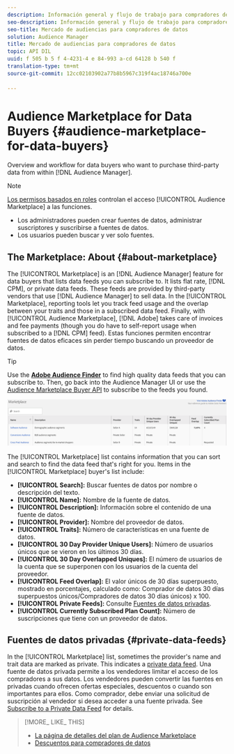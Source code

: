 ```yaml
---
description: Información general y flujo de trabajo para compradores de datos que desean comprar datos de terceros desde Audience Manager
seo-description: Información general y flujo de trabajo para compradores de datos que desean comprar datos de terceros desde Audience Manager
seo-title: Mercado de audiencias para compradores de datos
solution: Audience Manager
title: Mercado de audiencias para compradores de datos
topic: API DIL
uuid: f 505 b 5 f 4-4231-4 e 84-993 a-cd 64128 b 540 f
translation-type: tm+mt
source-git-commit: 12cc02103902a77b8b5967c319f4ac18746a700e

---
```



# Audience Marketplace for Data Buyers {#audience-marketplace-for-data-buyers}

Overview and workflow for data buyers who want to purchase third-party data from within [!DNL Audience Manager].

>[!NOTE]
>[Los permisos basados en roles](../../../reporting/reports-dashboard.md) controlan el acceso [!UICONTROL Audience Marketplace] a las funciones.
>
>* Los administradores pueden crear fuentes de datos, administrar suscriptores y suscribirse a fuentes de datos.
>* Los usuarios pueden buscar y ver solo fuentes.


## The Marketplace: About {#about-marketplace}

<!-- c_marketplace_about.xml -->

The [!UICONTROL Marketplace] is an [!DNL Audience Manager] feature for data buyers that lists data feeds you can subscribe to. It lists flat rate, [!DNL CPM], or private data feeds. These feeds are provided by third-party vendors that use [!DNL Audience Manager] to sell data. In the [!UICONTROL Marketplace], reporting tools let you track feed usage and the overlap between your traits and those in a subscribed data feed. Finally, with [!UICONTROL Audience Marketplace], [!DNL Adobe] takes care of invoices and fee payments (though you do have to self-report usage when subscribed to a [!DNL CPM] feed). Estas funciones permiten encontrar fuentes de datos eficaces sin perder tiempo buscando un proveedor de datos.

>[!TIP]
> 
>Use the **[Adobe Audience Finder](https://www.adobe-audience-finder.com/)** to find high quality data feeds that you can subscribe to. Then, go back into the Audience Manager UI or use the [Audience Marketplace Buyer API](https://bank.demdex.com/portal/swagger/index.html#/Audience_Marketplace_Buyer_API) to subscribe to the feeds you found.

![](assets/buyer_marketplace.png)

The [!UICONTROL Marketplace] list contains information that you can sort and search to find the data feed that's right for you. Items in the [!UICONTROL Marketplace] buyer's list include:

* **[!UICONTROL Search]:** Buscar fuentes de datos por nombre o descripción del texto.
* **[!UICONTROL Name]:** Nombre de la fuente de datos.
* **[!UICONTROL Description]:** Información sobre el contenido de una fuente de datos.
* **[!UICONTROL Provider]:** Nombre del proveedor de datos.
* **[!UICONTROL Traits]:** Número de características en una fuente de datos.
* **[!UICONTROL 30 Day Provider Unique Users]:** Número de usuarios únicos que se vieron en los últimos 30 días.
* **[!UICONTROL 30 Day Overlapped Uniques]:** El número de usuarios de la cuenta que se superponen con los usuarios de la cuenta del proveedor.
* **[!UICONTROL Feed Overlap]:** El valor únicos de 30 días superpuesto, mostrado en porcentajes, calculado como: Comprador de datos 30 días superpuestos únicos/Compradores de datos 30 días únicos) x 100.
* **[!UICONTROL Private Feeds]:** Consulte [Fuentes de datos privadas](../../../features/audience-marketplace/marketplace-private-feeds.md).
* **[!UICONTROL Currently Subscribed Plan Count]:** Número de suscripciones que tiene con un proveedor de datos.

## Fuentes de datos privadas {#private-data-feeds}

In the [!UICONTROL Marketplace] list, sometimes the provider's name and trait data are marked as private. This indicates a [private data feed](../../../features/audience-marketplace/marketplace-private-feeds.md). Una fuente de datos privada permite a los vendedores limitar el acceso de los compradores a sus datos. Los vendedores pueden convertir las fuentes en privadas cuando ofrecen ofertas especiales, descuentos o cuando son importantes para ellos. Como comprador, debe enviar una solicitud de suscripción al vendedor si desea acceder a una fuente privada. See [Subscribe to a Private Data Feed](../../../features/audience-marketplace/marketplace-data-buyers/marketplace-manage-subscriptions.md#subscript-private-data-feed) for details.

>[!MORE_ LIKE_ THIS]
>
>* [La página de detalles del plan de Audience Marketplace](../../../features/audience-marketplace/marketplace-data-buyers/marketplace-manage-subscriptions.md#marketplace-buyer-details)
>* [Descuentos para compradores de datos](../../../features/audience-marketplace/marketplace-data-buyers/marketplace-manage-subscriptions.md#buyer-discount)

